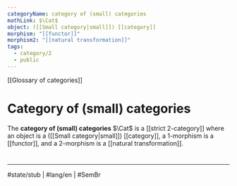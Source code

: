```yaml
---
categoryName: category of (small) categories
mathLink: $\Cat$
object: ([[Small category|small]]) [[category]]
morphism: "[[functor]]"
morphism2: "[[natural transformation]]"
tags:
  - category/2
  - public
---
```


[[Glossary of categories]]
# Category of (small) categories

The **category of (small) categories** $\Cat$ is a [[strict 2-category]] where an object is a ([[Small category|small]]) [[category]],
a 1-morphism is a [[functor]],
and a 2-morphism is a [[natural transformation]].


#
---
#state/stub | #lang/en | #SemBr
